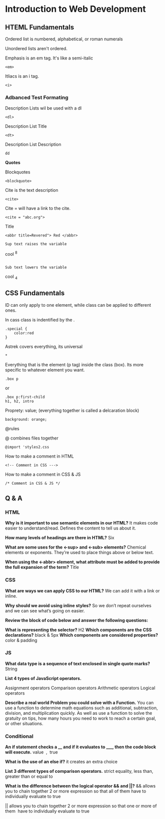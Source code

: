 # Introduction to Web Development

## HTEML Fundamentals

Ordered list is numbered, alphabetical, or roman numerals

Unordered lists aren't ordered. 

Emphasis is an em tag. It's like a semi-italic

```
<em>
```

Itliacs is an i tag. 
```
<i>
```

### Adbanced Test Formating

Description Lists wil be used with a dl
```
<dl>
```
Description List Title
```
<dt>
```
Description List Description
```
dd
```

**Quotes**

Blockquotes
```
<blockquote>
```

Cite is the text description
```
<cite>
```

Cite = will have a link to the cite. 
```
<cite = "abc.org">
```

Title
```
<abbr title=Revered"> Red </abbr>

Sup text raises the variable
```
cool <sup>8</sup>
```

Sub text lowers the variable
```
cool <sub>4</sub>

## CSS Fundamentals

ID can only apply to one element, while class can be applied to different ones. 

In cass class is indentified by the . 
```
.special {
    color:red
}
```
Astrek covers everything, its universal
```
*
```

Everything that is the element (p tag) inside the class (box). Its more specific to whatever element you want.
```
.box p
```

or

```
.box p:first-child
h1, h2, intro
```

Proprety: value; (everything together is called a delcaration block)
```
background: orange;
```

@rules

@ combines files together

```
@import 'styles2.css
```

How to make a comment in HTML
```
<!-- Comment in CSS --->
```

How to make a comment in CSS & JS
```
/* Comment in CSS & JS */
```

## Q & A

### **HTML**

**Why is it important to use semantic elements in our HTML?**
It makes code easier to understand/read. Defines the content to tell us about it.

**How many levels of headings are there in HTML?**
Six

**What are some uses for the <-sup> and <-sub> elements?**
Chemical elements or exponents. They’re used to place things above or below text.

**When using the <-abbr> element, what attribute must be added to provide the full expansion of the term?**
Title

### **CSS**

**What are ways we can apply CSS to our HTML?**
We can add it with a link or inline.

**Why should we avoid using inline styles?**
So we don’t repeat ourselves and we can see what’s going on easier.

**Review the block of code below and answer the following questions:**

**What is representing the selector?**
H2
**Which components are the CSS declarations?**
black & 5px
**Which components are considered properties?**
color & padding

### **JS**

**What data type is a sequence of text enclosed in single quote marks?**
String

**List 4 types of JavaScript operators.**

Assignment operators
Comparison operators
Arithmetic operators
Logical operators

**Describe a real world Problem you could solve with a Function.**
You can use a function to determine math equations such as additional, subtraction, division, and multiplication quickly. As well as use a function to solve the gratuity on tips, how many hours you need to work to reach a certain goal, or other situations. 

### **Conditional**

**An if statement checks a __ and if it evaluates to ___, then the code block will execute.**
value  ,  true 

**What is the use of an else if?**
it creates an extra choice

**List 3 different types of comparison operators.**
strict equality, less than, greater than or equal to

**What is the difference between the logical operator && and ||?**
&& allows you to chain together 2 or more expression so that all of them have to individually evaluate to true

|| allows you to chain together 2 or more expression so that one or more of them  have to individually evaluate to true
